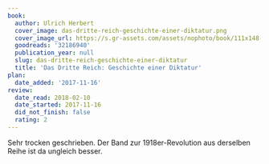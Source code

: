 ```yaml
---
book:
  author: Ulrich Herbert
  cover_image: das-dritte-reich-geschichte-einer-diktatur.png
  cover_image_url: https://s.gr-assets.com/assets/nophoto/book/111x148-bcc042a9c91a29c1d680899eff700a03.png
  goodreads: '32186940'
  publication_year: null
  slug: das-dritte-reich-geschichte-einer-diktatur
  title: 'Das Dritte Reich: Geschichte einer Diktatur'
plan:
  date_added: '2017-11-16'
review:
  date_read: 2018-02-10
  date_started: 2017-11-16
  did_not_finish: false
  rating: 2
---
```


Sehr trocken geschrieben. Der Band zur 1918er-Revolution aus derselben Reihe ist da ungleich besser.

